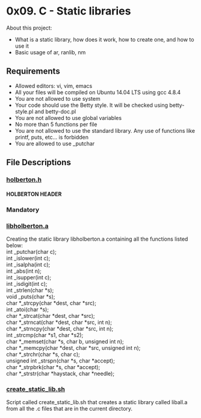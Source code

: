 # 0x09. C - Static libraries

About this project:

- What is a static library, how does it work, how to create one, and how to use it
- Basic usage of ar, ranlib, nm

## Requirements

- Allowed editors: vi, vim, emacs
- All your files will be compiled on Ubuntu 14.04 LTS using gcc 4.8.4
- You are not allowed to use system
- Your code should use the Betty style. It will be checked using betty-style.pl and betty-doc.pl
- You are not allowed to use global variables
- No more than 5 functions per file
- You are not allowed to use the standard library. Any use of functions like printf, puts, etc… is forbidden
- You are allowed to use _putchar

## File Descriptions

### [holberton.h](https://github.com/Valentinaga1/holbertonschool-low_level_programming/blob/master/0x09-static_libraries/holberton.h "holberton.h")
#### HOLBERTON HEADER

### Mandatory

### [libholberton.a](https://github.com/Valentinaga1/holbertonschool-low_level_programming/blob/master/0x08-recursion/libholberton.a "libholberton.a")
Creating the static library libholberton.a containing all the functions listed below:  
int _putchar(char c);  
int _islower(int c);  
int _isalpha(int c);  
int _abs(int n);  
int _isupper(int c);  
int _isdigit(int c);  
int _strlen(char *s);  
void _puts(char *s);  
char *_strcpy(char *dest, char *src);  
int _atoi(char *s);  
char *_strcat(char *dest, char *src);  
char *_strncat(char *dest, char *src, int n);  
char *_strncpy(char *dest, char *src, int n);  
int _strcmp(char *s1, char *s2);  
char *_memset(char *s, char b, unsigned int n);  
char *_memcpy(char *dest, char *src, unsigned int n);  
char *_strchr(char *s, char c);  
unsigned int _strspn(char *s, char *accept);  
char *_strpbrk(char *s, char *accept);  
char *_strstr(char *haystack, char *needle);  

### [create_static_lib.sh](https://github.com/Valentinaga1/holbertonschool-low_level_programming/blob/master/0x08-recursion/create_static_lib.sh "create_static_lib.sh")
Script called create_static_lib.sh that creates a static library called liball.a from all the .c files that are in the current directory.
